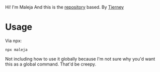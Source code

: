Hi! I'm Maleja
And this is the [repository](https://github.com/bnb/bitandbang) based. By [Tierney](https://twitter.com/bitandbang)

# Usage
Via npx:
```
npx maleja
```

Not including how to use it globally because I'm not sure why you'd want this as a global command. That'd be creepy.